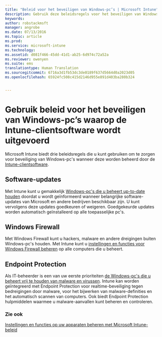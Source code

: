 ```yaml
---
title: "Beleid voor het beveiligen van Windows-pc’s | Microsoft Intune"
description: Gebruik deze beleidsregels voor het beveiligen van Windows-pc's wanneer deze worden beheerd door de Intune-clientsoftware.
keywords: 
author: robstackmsft
manager: angrobe
ms.date: 07/13/2016
ms.topic: article
ms.prod: 
ms.service: microsoft-intune
ms.technology: 
ms.assetid: d081f466-45dd-41d1-ab25-6d974c72a52a
ms.reviewer: owenyen
ms.suite: ems
translationtype: Human Translation
ms.sourcegitcommit: 6716a3d1fb53dc3de0189f637d5664d0a2023d05
ms.openlocfilehash: 65924fc508c415d2146d955e891d403ba280b324


---
```


# Gebruik beleid voor het beveiligen van Windows-pc’s waarop de Intune-clientsoftware wordt uitgevoerd

Microsoft Intune biedt drie beleidsregels die u kunt gebruiken om te zorgen voor beveiliging van Windows-pc's wanneer deze worden beheerd door de [Intune-clientsoftware](manage-windows-pcs-with-microsoft-intune.md). 


## Software-updates

Met Intune kunt u gemakkelijk [Windows-pc's die u beheert up-to-date houden](keep-windows-pcs-up-to-date-with-software-updates-in-microsoft-intune.md) doordat u wordt geïnformeerd wanneer belangrijke software-updates van Microsoft en andere bedrijven beschikbaar zijn. U kunt vervolgens deze updates goedkeuren of weigeren. Goedgekeurde updates worden automatisch geïnstalleerd op alle toepasselijke pc's.

## Windows Firewall

Met Windows Firewall kunt u hackers, malware en andere dreigingen buiten Windows-pc's houden. Met Intune kunt u [instellingen en functies voor Windows Firewall beheren](help-protect-windows-pcs-using-windows-firewall-policies-in-microsoft-intune.md) op alle computers die u beheert.

## Endpoint Protection

Als IT-beheerder is een van uw eerste prioriteiten [de Windows-pc's die u beheert vrij te houden van malware en virussen](help-secure-windows-pcs-with-endpoint-protection-for-microsoft-intune.md). Intune kan worden geïntegreerd met Endpoint Protection voor realtime-beveiliging tegen bedreigingen door malware, voor het bijwerken van malware-definities en het automatisch scannen van computers. Ook biedt Endpoint Protection hulpmiddelen waarmee u malware-aanvallen kunt beheren en controleren.



### Zie ook
[Instellingen en functies op uw apparaten beheren met Microsoft Intune-beleid](manage-settings-and-features-on-your-devices-with-microsoft-intune-policies.md)




<!--HONumber=Jul16_HO4-->


